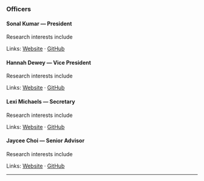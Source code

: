 ### Officers

#### Sonal Kumar — President
Research interests include

Links: [Website](https://sonalkumarr.github.io/) · [GitHub](https://github.com/username)

#### Hannah Dewey — Vice President
Research interests include

Links: [Website](#) · [GitHub](https://github.com/username)

#### Lexi Michaels — Secretary
Research interests include

Links: [Website](#) · [GitHub](https://github.com/username)

#### Jaycee Choi — Senior Advisor
Research interests include

Links: [Website](https://jayceechoi.com) · [GitHub](https://github.com/dahhei)

---